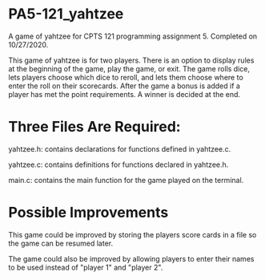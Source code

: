 # PA5-121_yahtzee
A game of yahtzee for CPTS 121 programming assignment 5. Completed on 10/27/2020.

This game of yahtzee is for two players. There is an option to display rules at the beginning of the game, play the game, or exit. The game rolls dice, lets players choose which dice to reroll, and lets them choose where to enter the roll on their scorecards. After the game a bonus is added if a player has met the point requirements. A winner is decided at the end.

# Three Files Are Required:

yahtzee.h: contains declarations for functions defined in yahtzee.c.

yahtzee.c: contains definitions for functions declared in yahtzee.h.

main.c: contains the main function for the game played on the terminal.

# Possible Improvements

This game could be improved by storing the players score cards in a file so the game can be resumed later.

The game could also be improved by allowing players to enter their names to be used instead of "player 1" and "player 2".
